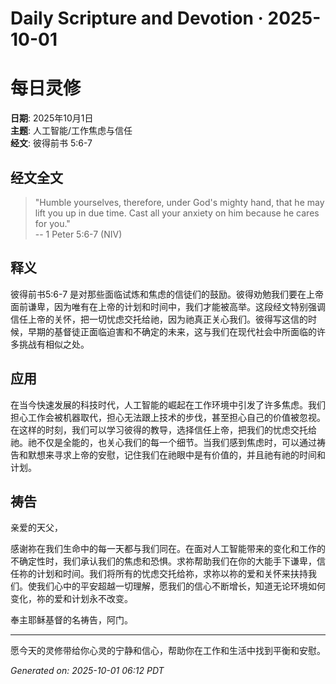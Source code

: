 # Daily Scripture and Devotion · 2025-10-01

# 每日灵修

**日期**: 2025年10月1日  
**主题**: 人工智能/工作焦虑与信任  
**经文**: 彼得前书 5:6-7

## 经文全文

> "Humble yourselves, therefore, under God's mighty hand, that he may lift you up in due time. Cast all your anxiety on him because he cares for you."  
> -- 1 Peter 5:6-7 (NIV)

## 释义

彼得前书5:6-7 是对那些面临试炼和焦虑的信徒们的鼓励。彼得劝勉我们要在上帝面前谦卑，因为唯有在上帝的计划和时间中，我们才能被高举。这段经文特别强调信任上帝的关怀，把一切忧虑交托给祂，因为祂真正关心我们。彼得写这信的时候，早期的基督徒正面临迫害和不确定的未来，这与我们在现代社会中所面临的许多挑战有相似之处。

## 应用

在当今快速发展的科技时代，人工智能的崛起在工作环境中引发了许多焦虑。我们担心工作会被机器取代，担心无法跟上技术的步伐，甚至担心自己的价值被忽视。在这样的时刻，我们可以学习彼得的教导，选择信任上帝，把我们的忧虑交托给祂。祂不仅是全能的，也关心我们的每一个细节。当我们感到焦虑时，可以通过祷告和默想来寻求上帝的安慰，记住我们在祂眼中是有价值的，并且祂有祂的时间和计划。

## 祷告

亲爱的天父，

感谢祢在我们生命中的每一天都与我们同在。在面对人工智能带来的变化和工作的不确定性时，我们承认我们的焦虑和恐惧。求祢帮助我们在你的大能手下谦卑，信任祢的计划和时间。我们将所有的忧虑交托给祢，求祢以祢的爱和关怀来扶持我们。使我们心中的平安超越一切理解，愿我们的信心不断增长，知道无论环境如何变化，祢的爱和计划永不改变。

奉主耶稣基督的名祷告，阿门。

---

愿今天的灵修带给你心灵的宁静和信心，帮助你在工作和生活中找到平衡和安慰。

_Generated on: 2025-10-01 06:12 PDT_
